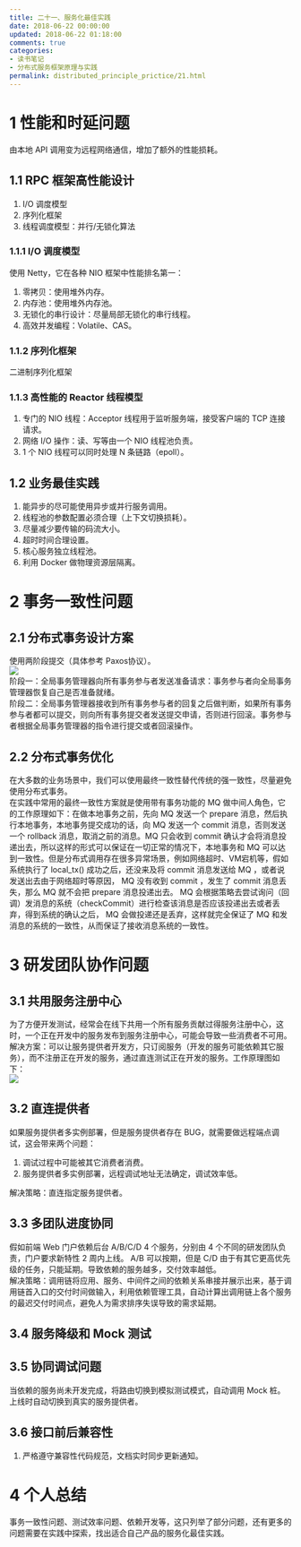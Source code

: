 ```yaml
---
title: 二十一、服务化最佳实践
date: 2018-06-22 00:00:00
updated: 2018-06-22 01:18:00
comments: true
categories: 
- 读书笔记
- 分布式服务框架原理与实践
permalink: distributed_principle_prictice/21.html    
---
```


# 1 性能和时延问题

由本地 API 调用变为远程网络通信，增加了额外的性能损耗。

## 1.1 RPC 框架高性能设计

1. I/O 调度模型
2. 序列化框架
3. 线程调度模型：并行/无锁化算法

### 1.1.1 I/O 调度模型

使用 Netty，它在各种 NIO 框架中性能排名第一：
1. 零拷贝：使用堆外内存。
2. 内存池：使用堆外内存池。
3. 无锁化的串行设计：尽量局部无锁化的串行线程。
4. 高效并发编程：Volatile、CAS。

### 1.1.2 序列化框架

二进制序列化框架

### 1.1.3 高性能的 Reactor 线程模型

1. 专门的 NIO 线程：Acceptor 线程用于监听服务端，接受客户端的 TCP 连接请求。
2. 网络 I/O 操作：读、写等由一个 NIO 线程池负责。
3. 1 个 NIO 线程可以同时处理 N 条链路（epoll）。

## 1.2 业务最佳实践

1. 能异步的尽可能使用异步或并行服务调用。
2. 线程池的参数配置必须合理（上下文切换损耗）。
3. 尽量减少要传输的码流大小。
4. 超时时间合理设置。
5. 核心服务独立线程池。
6. 利用 Docker 做物理资源层隔离。

# 2 事务一致性问题

## 2.1 分布式事务设计方案

使用两阶段提交（具体参考 Paxos协议）。  
![][1]  
阶段一：全局事务管理器向所有事务参与者发送准备请求：事务参与者向全局事务管理器恢复自己是否准备就绪。  
阶段二：全局事务管理器接收到所有事务参与者的回复之后做判断，如果所有事务参与者都可以提交，则向所有事务提交者发送提交申请，否则进行回滚。事务参与者根据全局事务管理器的指令进行提交或者回滚操作。

## 2.2 分布式事务优化

在大多数的业务场景中，我们可以使用最终一致性替代传统的强一致性，尽量避免使用分布式事务。  
在实践中常用的最终一致性方案就是使用带有事务功能的 MQ 做中间人角色，它的工作原理如下：在做本地事务之前，先向 MQ 发送一个 prepare 消息，然后执行本地事务，本地事务提交成功的话，向 MQ 发送一个 commit 消息，否则发送一个 rollback 消息，取消之前的消息。MQ 只会收到 commit 确认才会将消息投递出去，所以这样的形式可以保证在一切正常的情况下，本地事务和 MQ 可以达到一致性。但是分布式调用存在很多异常场景，例如网络超时、VM宕机等，假如系统执行了 local_tx() 成功之后，还没来及将 commit 消息发送给 MQ ，或者说发送出去由于网络超时等原因， MQ 没有收到 commit ，发生了 commit 消息丢失，那么 MQ 就不会把 prepare 消息投递出去。 MQ 会根据策略去尝试询问（回调）发消息的系统（checkCommit）进行检查该消息是否应该投递出去或者丢弃，得到系统的确认之后， MQ 会做投递还是丢弃，这样就完全保证了 MQ 和发消息的系统的一致性，从而保证了接收消息系统的一致性。

# 3 研发团队协作问题

## 3.1 共用服务注册中心

为了方便开发测试，经常会在线下共用一个所有服务贡献过得服务注册中心，这时，一个正在开发中的服务发布到服务注册中心，可能会导致一些消费者不可用。  
解决方案：可以让服务提供者开发方，只订阅服务（开发的服务可能依赖其它服务），而不注册正在开发的服务，通过直连测试正在开发的服务。工作原理图如下：  
![][2]

## 3.2 直连提供者

如果服务提供者多实例部署，但是服务提供者存在 BUG，就需要做远程端点调试，这会带来两个问题：  
1. 调试过程中可能被其它消费者消费。
2. 服务提供者多实例部署，远程调试地址无法确定，调试效率低。
  
解决策略：直连指定服务提供者。

## 3.3 多团队进度协同

假如前端 Web 门户依赖后台 A/B/C/D 4 个服务，分别由 4 个不同的研发团队负责，门户要求新特性 2 周内上线。 A/B 可以按期，但是 C/D 由于有其它更高优先级的任务，只能延期。导致依赖的服务越多，交付效率越低。  
解决策略：调用链将应用、服务、中间件之间的依赖关系串接并展示出来，基于调用链首入口的交付时间做输入，利用依赖管理工具，自动计算出调用链上各个服务的最迟交付时间点，避免人为需求排序失误导致的需求延期。

## 3.4 服务降级和 Mock 测试

## 3.5 协同调试问题

当依赖的服务尚未开发完成，将路由切换到模拟测试模式，自动调用 Mock 桩。上线时自动切换到真实的服务提供者。

## 3.6 接口前后兼容性

1. 严格遵守兼容性代码规范，文档实时同步更新通知。

# 4 个人总结

事务一致性问题、测试效率问题、依赖开发等，这只列举了部分问题，还有更多的问题需要在实践中探索，找出适合自己产品的服务化最佳实践。

[1]:http://leran2deeplearnjavawebtech.oss-cn-beijing.aliyuncs.com/learn/distributed_principle_prictice/21_1.png
[2]:http://leran2deeplearnjavawebtech.oss-cn-beijing.aliyuncs.com/learn/distributed_principle_prictice/21_2.png